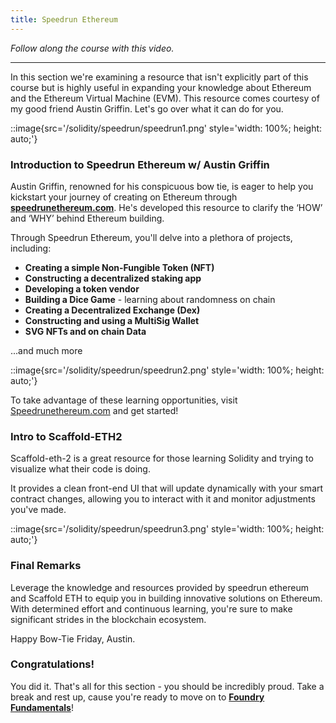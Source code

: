```yaml
---
title: Speedrun Ethereum
---
```


_Follow along the course with this video._

---

In this section we're examining a resource that isn't explicitly part of this course but is highly useful in expanding your knowledge about Ethereum and the Ethereum Virtual Machine (EVM). This resource comes courtesy of my good friend Austin Griffin. Let's go over what it can do for you.

::image{src='/solidity/speedrun/speedrun1.png' style='width: 100%; height: auto;'}

### Introduction to Speedrun Ethereum w/ Austin Griffin

Austin Griffin, renowned for his conspicuous bow tie, is eager to help you kickstart your journey of creating on Ethereum through [**speedrunethereum.com**](https://speedrunethereum.com/). He's developed this resource to clarify the ‘HOW’ and ‘WHY’ behind Ethereum building.

Through Speedrun Ethereum, you'll delve into a plethora of projects, including:

- **Creating a simple Non-Fungible Token (NFT)**
- **Constructing a decentralized staking app**
- **Developing a token vendor**
- **Building a Dice Game** - learning about randomness on chain
- **Creating a Decentralized Exchange (Dex)**
- **Constructing and using a MultiSig Wallet**
- **SVG NFTs and on chain Data**

...and much more

::image{src='/solidity/speedrun/speedrun2.png' style='width: 100%; height: auto;'}

To take advantage of these learning opportunities, visit [Speedrunethereum.com](https://speedrunethereum.com/) and get started!

### Intro to Scaffold-ETH2

Scaffold-eth-2 is a great resource for those learning Solidity and trying to visualize what their code is doing.

It provides a clean front-end UI that will update dynamically with your smart contract changes, allowing you to interact with it and monitor adjustments you've made.

::image{src='/solidity/speedrun/speedrun3.png' style='width: 100%; height: auto;'}

### Final Remarks

Leverage the knowledge and resources provided by speedrun ethereum and Scaffold ETH to equip you in building innovative solutions on Ethereum. With determined effort and continuous learning, you're sure to make significant strides in the blockchain ecosystem.

Happy Bow-Tie Friday, Austin.

### Congratulations!

You did it. That's all for this section - you should be incredibly proud. Take a break and rest up, cause you're ready to move on to [**Foundry Fundamentals**](https://updraft.cyfrin.io/courses/foundry)!
